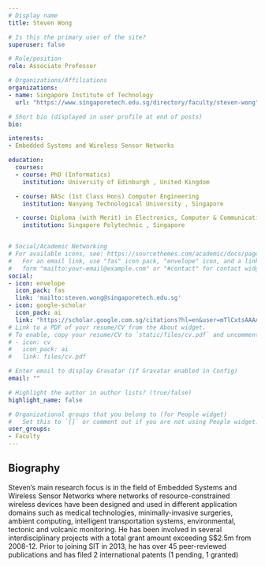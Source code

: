 ```yaml
---
# Display name
title: Steven Wong

# Is this the primary user of the site?
superuser: false

# Role/position
role: Associate Professor

# Organizations/Affiliations
organizations:
- name: Singapore Institute of Technology
  url: "https://www.singaporetech.edu.sg/directory/faculty/steven-wong"

# Short bio (displayed in user profile at end of posts)
bio:

interests:
- Embedded Systems and Wireless Sensor Networks

education:
  courses:
  - course: PhD (Informatics)
    institution: University of Edinburgh , United Kingdom

  - course: BASc (1st Class Hons) Computer Engineering
    institution: Nanyang Technological University , Singapore

  - course: Diploma (with Merit) in Electronics, Computer & Communication Engineering
    institution: Singapore Polytechnic , Singapore


# Social/Academic Networking
# For available icons, see: https://sourcethemes.com/academic/docs/page-builder/#icons
#   For an email link, use "fas" icon pack, "envelope" icon, and a link in the
#   form "mailto:your-email@example.com" or "#contact" for contact widget.
social:
- icon: envelope
  icon_pack: fas
  link: 'mailto:steven.wong@singaporetech.edu.sg'
- icon: google-scholar
  icon_pack: ai
  link: "https://scholar.google.com.sg/citations?hl=en&user=mTlCxtsAAAAJ"
# Link to a PDF of your resume/CV from the About widget.
# To enable, copy your resume/CV to `static/files/cv.pdf` and uncomment the lines below.
# - icon: cv
#   icon_pack: ai
#   link: files/cv.pdf

# Enter email to display Gravatar (if Gravatar enabled in Config)
email: ""

# Highlight the author in author lists? (true/false)
highlight_name: false

# Organizational groups that you belong to (for People widget)
#   Set this to `[]` or comment out if you are not using People widget.
user_groups:
- Faculty
---
```


## <span style="font-size: 1.25rem  ;">**Biography**</span>

<span style="font-size: 0.9rem  ;">Steven’s main research focus is in the field of Embedded Systems and Wireless Sensor Networks where networks of resource-constrained wireless devices have been designed and used in different application domains such as medical technologies, minimally-invasive surgeries, ambient computing, intelligent transportation systems, environmental, tectonic and volcanic monitoring. He has been involved in several interdisciplinary projects with a total grant amount exceeding S$2.5m from 2008-12. Prior to joining SIT in 2013, he has over 45 peer-reviewed publications and has filed 2 international patents (1 pending, 1 granted)</span>

